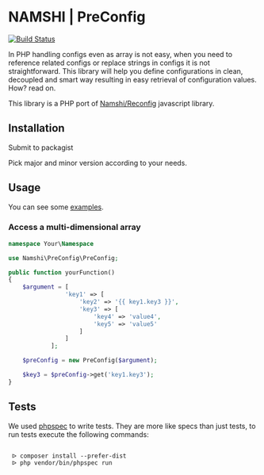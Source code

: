 # NAMSHI | PreConfig

[![Build Status](https://api.travis-ci.com/namshi/preconfig.svg?token=gpDfsZ6pMs8Vhxeyuq1K&branch=master)](https://magnum.travis-ci.com/namshi/preconfig)

In PHP handling configs even as array is not easy, when you need to reference related configs or replace strings in configs it is not straightforward.
This library will help you define configurations in clean, decoupled and smart way resulting in easy retrieval of configuration values. How? read on.

This library is a PHP port of [Namshi/Reconfig](https://github.com/namshi/reconfig) javascript library.

## Installation

Submit to packagist

Pick major and minor version according to your needs.

## Usage

You can see some [examples](src/Namshi/PreConfig/Example/example.php).


### Access a multi-dimensional array

```php
namespace Your\Namespace

use Namshi\PreConfig\PreConfig;

public function yourFunction()
{
    $argument = [
                'key1' => [
                    'key2' => '{{ key1.key3 }}',
                    'key3' => [
                        'key4' => 'value4',
                        'key5' => 'value5'
                    ]
                ]
            ];

    $preConfig = new PreConfig($argument);

    $key3 = $preConfig->get('key1.key3');
}

```

## Tests

We used [phpspec](http://www.phpspec.net) to write tests. They are more like specs than just tests,
to run tests execute the following commands:


```shell

 ᐅ composer install --prefer-dist
 ᐅ php vendor/bin/phpspec run

```